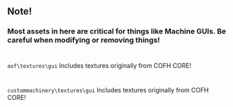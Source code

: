 ## Note!

### Most assets in here are critical for things like Machine GUIs. Be careful when modifying or removing things!

#
`aof\textures\gui` Includes textures originally from COFH CORE!
#
`custommachinery\textures\gui` Includes textures originally from COFH CORE!